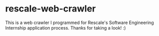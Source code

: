 # rescale-web-crawler
This is a web crawler I programmed for Rescale's Software Engineering Internship application process. Thanks for taking a look! :)
